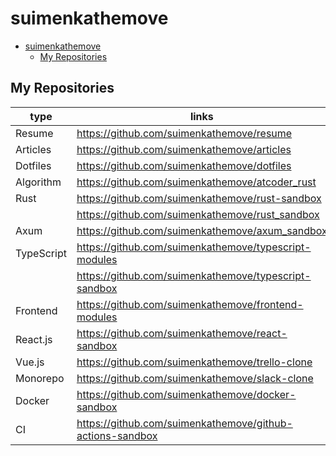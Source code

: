 # suimenkathemove

- [suimenkathemove](#suimenkathemove)
  - [My Repositories](#my-repositories)

## My Repositories

| type       | links                                                       |
| ---------- | ----------------------------------------------------------- |
| Resume     | <https://github.com/suimenkathemove/resume>                 |
| Articles   | <https://github.com/suimenkathemove/articles>               |
| Dotfiles   | <https://github.com/suimenkathemove/dotfiles>               |
| Algorithm  | <https://github.com/suimenkathemove/atcoder_rust>           |
| Rust       | <https://github.com/suimenkathemove/rust-sandbox>           |
|            | <https://github.com/suimenkathemove/rust_sandbox>           |
| Axum       | <https://github.com/suimenkathemove/axum_sandbox>           |
| TypeScript | <https://github.com/suimenkathemove/typescript-modules>     |
|            | <https://github.com/suimenkathemove/typescript-sandbox>     |
| Frontend   | <https://github.com/suimenkathemove/frontend-modules>       |
| React.js   | <https://github.com/suimenkathemove/react-sandbox>          |
| Vue.js     | <https://github.com/suimenkathemove/trello-clone>           |
| Monorepo   | <https://github.com/suimenkathemove/slack-clone>            |
| Docker     | <https://github.com/suimenkathemove/docker-sandbox>         |
| CI         | <https://github.com/suimenkathemove/github-actions-sandbox> |
